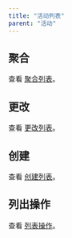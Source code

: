 ```yaml
---
title: "活动列表"
parent: "活动"
---
```


## 聚合

查看 [聚合列表](aggregate-list)。

## 更改

查看 [更改列表](change-list)。

## 创建

查看 [创建列表](create-list)。

## 列出操作

查看 [列表操作](list-operation)。
